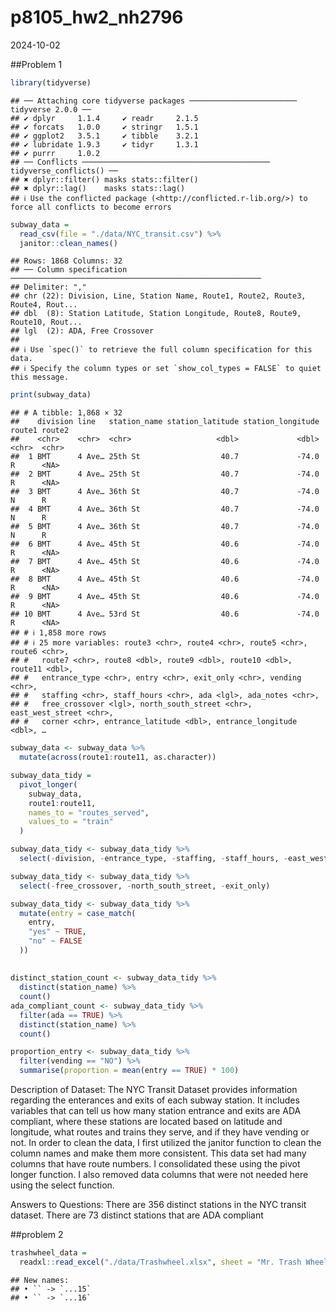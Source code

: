 p8105_hw2_nh2796
================
2024-10-02

\##Problem 1

``` r
library(tidyverse)
```

    ## ── Attaching core tidyverse packages ──────────────────────── tidyverse 2.0.0 ──
    ## ✔ dplyr     1.1.4     ✔ readr     2.1.5
    ## ✔ forcats   1.0.0     ✔ stringr   1.5.1
    ## ✔ ggplot2   3.5.1     ✔ tibble    3.2.1
    ## ✔ lubridate 1.9.3     ✔ tidyr     1.3.1
    ## ✔ purrr     1.0.2     
    ## ── Conflicts ────────────────────────────────────────── tidyverse_conflicts() ──
    ## ✖ dplyr::filter() masks stats::filter()
    ## ✖ dplyr::lag()    masks stats::lag()
    ## ℹ Use the conflicted package (<http://conflicted.r-lib.org/>) to force all conflicts to become errors

``` r
subway_data = 
  read_csv(file = "./data/NYC_transit.csv") %>% 
  janitor::clean_names()
```

    ## Rows: 1868 Columns: 32
    ## ── Column specification ────────────────────────────────────────────────────────
    ## Delimiter: ","
    ## chr (22): Division, Line, Station Name, Route1, Route2, Route3, Route4, Rout...
    ## dbl  (8): Station Latitude, Station Longitude, Route8, Route9, Route10, Rout...
    ## lgl  (2): ADA, Free Crossover
    ## 
    ## ℹ Use `spec()` to retrieve the full column specification for this data.
    ## ℹ Specify the column types or set `show_col_types = FALSE` to quiet this message.

``` r
print(subway_data)
```

    ## # A tibble: 1,868 × 32
    ##    division line   station_name station_latitude station_longitude route1 route2
    ##    <chr>    <chr>  <chr>                   <dbl>             <dbl> <chr>  <chr> 
    ##  1 BMT      4 Ave… 25th St                  40.7             -74.0 R      <NA>  
    ##  2 BMT      4 Ave… 25th St                  40.7             -74.0 R      <NA>  
    ##  3 BMT      4 Ave… 36th St                  40.7             -74.0 N      R     
    ##  4 BMT      4 Ave… 36th St                  40.7             -74.0 N      R     
    ##  5 BMT      4 Ave… 36th St                  40.7             -74.0 N      R     
    ##  6 BMT      4 Ave… 45th St                  40.6             -74.0 R      <NA>  
    ##  7 BMT      4 Ave… 45th St                  40.6             -74.0 R      <NA>  
    ##  8 BMT      4 Ave… 45th St                  40.6             -74.0 R      <NA>  
    ##  9 BMT      4 Ave… 45th St                  40.6             -74.0 R      <NA>  
    ## 10 BMT      4 Ave… 53rd St                  40.6             -74.0 R      <NA>  
    ## # ℹ 1,858 more rows
    ## # ℹ 25 more variables: route3 <chr>, route4 <chr>, route5 <chr>, route6 <chr>,
    ## #   route7 <chr>, route8 <dbl>, route9 <dbl>, route10 <dbl>, route11 <dbl>,
    ## #   entrance_type <chr>, entry <chr>, exit_only <chr>, vending <chr>,
    ## #   staffing <chr>, staff_hours <chr>, ada <lgl>, ada_notes <chr>,
    ## #   free_crossover <lgl>, north_south_street <chr>, east_west_street <chr>,
    ## #   corner <chr>, entrance_latitude <dbl>, entrance_longitude <dbl>, …

``` r
subway_data <- subway_data %>% 
  mutate(across(route1:route11, as.character))
```

``` r
subway_data_tidy = 
  pivot_longer(
    subway_data,
    route1:route11,
    names_to = "routes_served",
    values_to = "train"
  )
```

``` r
subway_data_tidy <- subway_data_tidy %>% 
  select(-division, -entrance_type, -staffing, -staff_hours, -east_west_street, -ada_notes, -corner, )
```

``` r
subway_data_tidy <- subway_data_tidy %>% 
  select(-free_crossover, -north_south_street, -exit_only)
```

``` r
subway_data_tidy <- subway_data_tidy %>% 
  mutate(entry = case_match(
    entry,
    "yes" ~ TRUE,
    "no" ~ FALSE
  ))
```

## 

``` r
distinct_station_count <- subway_data_tidy %>% 
  distinct(station_name) %>% 
  count()
ada_compliant_count <- subway_data_tidy %>% 
  filter(ada == TRUE) %>% 
  distinct(station_name) %>% 
  count()

proportion_entry <- subway_data_tidy %>% 
  filter(vending == "NO") %>% 
  summarise(proportion = mean(entry == TRUE) * 100)
```

Description of Dataset: The NYC Transit Dataset provides information
regarding the enterances and exits of each subway station. It includes
variables that can tell us how many station entrance and exits are ADA
compliant, where these stations are located based on latitude and
longitude, what routes and trains they serve, and if they have vending
or not. In order to clean the data, I first utilized the janitor
function to clean the column names and make them more consistent. This
data set had many columns that have route numbers. I consolidated these
using the pivot longer function. I also removed data columns that were
not needed here using the select function.

Answers to Questions: There are 356 distinct stations in the NYC transit
dataset. There are 73 distinct stations that are ADA compliant

\##problem 2

``` r
trashwheel_data = 
  readxl::read_excel("./data/Trashwheel.xlsx", sheet = "Mr. Trash Wheel")
```

    ## New names:
    ## • `` -> `...15`
    ## • `` -> `...16`

